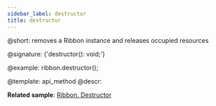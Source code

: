 ```yaml
---
sidebar_label: destructor
title: destructor
---          
```


@short: removes a Ribbon instance and releases occupied resources

@signature: {'destructor(): void;'}

@example:
ribbon.destructor();

@template: api_method
@descr:

**Related sample**: [Ribbon. Destructor](https://snippet.dhtmlx.com/h9m26vy5)

